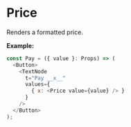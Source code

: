 # Price

Renders a formatted price.

**Example:**
```js
const Pay = ({ value }: Props) => (
  <Button>
    <TextNode
      t="Pay __x__"
      values={
        { x: <Price value={value} /> }
      }
    />
  </Button>
);
```
